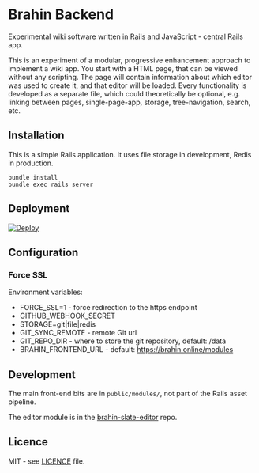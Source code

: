 # Brahin Backend

Experimental wiki software written in Rails and JavaScript - central Rails app.

This is an experiment of a modular, progressive enhancement approach to implement a wiki app.
You start with a HTML page, that can be viewed without any scripting.
The page will contain information about which editor was used to create it,
and that editor will be loaded.
Every functionality is developed as a separate file, which could theoretically be optional,
e.g. linking between pages, single-page-app, storage, tree-navigation, search, etc.

## Installation

This is a simple Rails application.
It uses file storage in development, Redis in production.

    bundle install
    bundle exec rails server

## Deployment

[![Deploy](https://www.herokucdn.com/deploy/button.svg)](https://heroku.com/deploy)

## Configuration

### Force SSL

Environment variables:

* FORCE_SSL=1 - force redirection to the https endpoint
* GITHUB_WEBHOOK_SECRET
* STORAGE=git|file|redis
* GIT_SYNC_REMOTE - remote Git url
* GIT_REPO_DIR - where to store the git repository, default: <rails-root>/data
* BRAHIN_FRONTEND_URL - default: https://brahin.online/modules

## Development

The main front-end bits are in `public/modules/`, not part of the Rails asset pipeline.

The editor module is in the [brahin-slate-editor](https://github.com/bagilevi/brahin-slate-editor) repo.

## Licence

MIT - see [LICENCE](./LICENCE) file.
